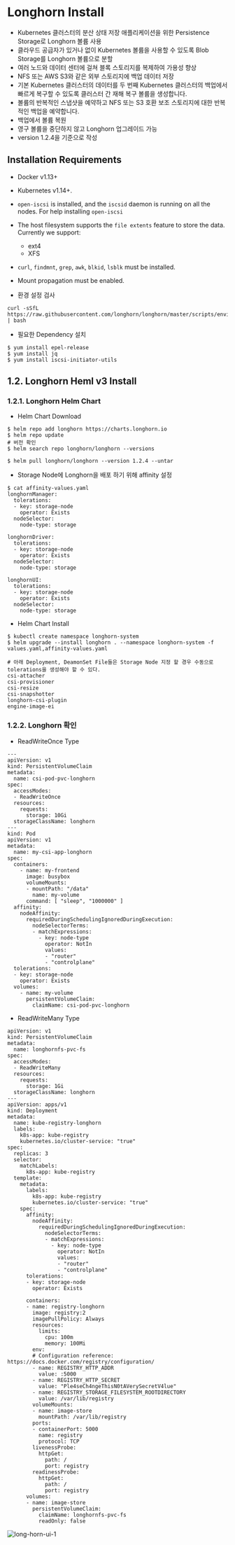 # Longhorn Install

-   Kubernetes 클러스터의 분산 상태 저장 애플리케이션을 위한 Persistence Storage로 Longhorn 볼륨 사용
-   클라우드 공급자가 있거나 없이 Kubernetes 볼륨을 사용할 수 있도록 Blob Storage를 Longhorn 볼륨으로 분할
-   여러 노드와 데이터 센터에 걸쳐 블록 스토리지를 복제하여 가용성 향상
-   NFS 또는 AWS S3와 같은 외부 스토리지에 백업 데이터 저장
-   기본 Kubernetes 클러스터의 데이터를 두 번째 Kubernetes 클러스터의 백업에서 빠르게 복구할 수 있도록 클러스터 간 재해 복구 볼륨을 생성합니다.
-   볼륨의 반복적인 스냅샷을 예약하고 NFS 또는 S3 호환 보조 스토리지에 대한 반복적인 백업을 예약합니다.
-   백업에서 볼륨 복원
-   영구 볼륨을 중단하지 않고 Longhorn 업그레이드 가능
-   version 1.2.4을 기준으로 작성

## Installation Requirements

-   Docker v1.13+
-   Kubernetes v1.14+.
-   `open-iscsi`  is installed, and the  `iscsid`  daemon is running on all the nodes. For help installing  `open-iscsi`
-   The host filesystem supports the  `file extents`  feature to store the data. Currently we support:
    -   ext4
    -   XFS
-   `curl`,  `findmnt`,  `grep`,  `awk`,  `blkid`,  `lsblk`  must be installed.
-   Mount propagation must be enabled.


- 환경 설정 검사

```
curl -sSfL https://raw.githubusercontent.com/longhorn/longhorn/master/scripts/environment_check.sh | bash
```

- 필요한 Dependency 설치

```
$ yum install epel-release
$ yum install jq
$ yum install iscsi-initiator-utils
```

## 1.2. Longhorn Heml v3 Install

### 1.2.1. Longhorn  Helm Chart

- Helm Chart Download

```
$ helm repo add longhorn https://charts.longhorn.io
$ helm repo update
# 버전 확인
$ helm search repo longhorn/longhorn --versions

$ helm pull longhorn/longhorn --version 1.2.4 --untar
```
- Storage Node에 Longhorn을 배포 하기 위해  affinity 설정

```
$ cat affinity-values.yaml
longhornManager:
  tolerations:
  - key: storage-node
    operator: Exists
  nodeSelector:
    node-type: storage

longhornDriver:
  tolerations:
  - key: storage-node
    operator: Exists
  nodeSelector:
    node-type: storage

longhornUI:
  tolerations:
  - key: storage-node
    operator: Exists
  nodeSelector:
    node-type: storage
```


- Helm Chart Install

```
$ kubectl create namespace longhorn-system
$ helm upgrade --install longhorn . --namespace longhorn-system -f values.yaml,affinity-values.yaml

# 아래 Deployment, DeamonSet File들은 Storage Node 지정 할 경우 수동으로 tolerations을 생성해야 할 수 있다.
csi-attacher
csi-provisioner
csi-resize
csi-snapshotter
longhorn-csi-plugin
engine-image-ei
```


### 1.2.2. Longhorn  확인

- ReadWriteOnce Type

```
---
apiVersion: v1
kind: PersistentVolumeClaim
metadata:
  name: csi-pod-pvc-longhorn
spec:
  accessModes:
  - ReadWriteOnce
  resources:
    requests:
      storage: 10Gi
  storageClassName: longhorn
---
kind: Pod
apiVersion: v1
metadata:
  name: my-csi-app-longhorn
spec:
  containers:
    - name: my-frontend
      image: busybox
      volumeMounts:
      - mountPath: "/data"
        name: my-volume
      command: [ "sleep", "1000000" ]
  affinity:
    nodeAffinity:
      requiredDuringSchedulingIgnoredDuringExecution:
        nodeSelectorTerms:
        - matchExpressions:
          - key: node-type
            operator: NotIn
            values:
            - "router"
            - "controlplane"
  tolerations:
  - key: storage-node
    operator: Exists
  volumes:
    - name: my-volume
      persistentVolumeClaim:
        claimName: csi-pod-pvc-longhorn
```

- ReadWriteMany Type

```
apiVersion: v1
kind: PersistentVolumeClaim
metadata:
  name: longhornfs-pvc-fs
spec:
  accessModes:
  - ReadWriteMany
  resources:
    requests:
      storage: 1Gi
  storageClassName: longhorn
---
apiVersion: apps/v1
kind: Deployment
metadata:
  name: kube-registry-longhorn
  labels:
    k8s-app: kube-registry
    kubernetes.io/cluster-service: "true"
spec:
  replicas: 3
  selector:
    matchLabels:
      k8s-app: kube-registry
  template:
    metadata:
      labels:
        k8s-app: kube-registry
        kubernetes.io/cluster-service: "true"
    spec:
      affinity:
        nodeAffinity:
          requiredDuringSchedulingIgnoredDuringExecution:
            nodeSelectorTerms:
            - matchExpressions:
              - key: node-type
                operator: NotIn
                values:
                - "router"
                - "controlplane"
      tolerations:
      - key: storage-node
        operator: Exists

      containers:
      - name: registry-longhorn
        image: registry:2
        imagePullPolicy: Always
        resources:
          limits:
            cpu: 100m
            memory: 100Mi
        env:
        # Configuration reference: https://docs.docker.com/registry/configuration/
        - name: REGISTRY_HTTP_ADDR
          value: :5000
        - name: REGISTRY_HTTP_SECRET
          value: "Ple4seCh4ngeThisN0tAVerySecretV4lue"
        - name: REGISTRY_STORAGE_FILESYSTEM_ROOTDIRECTORY
          value: /var/lib/registry
        volumeMounts:
        - name: image-store
          mountPath: /var/lib/registry
        ports:
        - containerPort: 5000
          name: registry
          protocol: TCP
        livenessProbe:
          httpGet:
            path: /
            port: registry
        readinessProbe:
          httpGet:
            path: /
            port: registry
      volumes:
      - name: image-store
        persistentVolumeClaim:
          claimName: longhornfs-pvc-fs
          readOnly: false
```

![long-horn-ui-1][long-horn-ui-1]

[long-horn-ui-1]:./images/long-horn-ui.PNG
